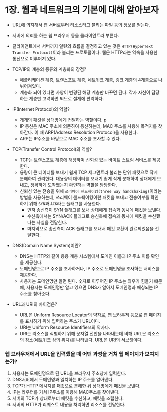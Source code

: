 # 1장. 웹과 네트워크의 기본에 대해 알아보자

- URL에 의지해서 웹 서버로부터 리소스라고 불리는 파일 등의 정보를 얻는다.
- 서버에 의뢰를 하는 웹 브라우저 등을 클라이언트라 부른다.
- 클라이언트에서 서버까지 일련의 흐름을 결정하고 있는 것은 `HTTP(HyperText Transfer Protocol)`이라 불리는 프로토콜이다. 웹은 HTTP라는 약속을 사용한 통신으로 이루어져 있다.

- TCP/IP의 계층의 종류와 계층화의 장점?

  - 애플리케이션 계층, 트랜스포트 계층, 네트워크 계층, 링크 계층의 4계층으로 나뉘어져있다.
  - 계층화 되어 있다면 사양이 변경된 해당 계층만 바꾸면 된다. 각자 자신이 담당하는 계층만 고려하면 되므로 설계에 편리하다.

- IP(Internet Protocol)의 역할?

  - 개개의 패킷을 상대방에게 전달하는 역할이다. p
  - IP 통신은 MAC 주소에 의존하여 통신하는데, MAC 주소를 사용해 목적지를 찾아간다. 이 때 ARP(Address Resolution Protocol)을 사용한다.
  - ARP는 IP주소를 바탕으로 MAC 주소를 조사할 수 있다.

- TCP(Transfer Control Protocol)의 역할?
  - TCP는 트랜스포트 계층에 해당하며 신뢰성 있는 바이트 스트림 서비스를 제공한다.
  - 용량이 큰 데이터를 보내기 쉽게 TCP 세그먼트라 불리는 단위 패킷으로 작게 분해하여 관리한다. 대용량의 데이터를 보내기 쉽게 작게 분해하여 상대에게 보내고, 정확하게 도착했는지 확인하는 역할을 담당한다.
  - 신뢰성 있는 전송을 위해 `쓰리웨이 핸드셰이킹(three way handshaking)`이라는 방법을 사용하는데, 쓰리웨이 핸드쉐이킹이란 패킷을 보내고 전송여부를 확인하기 위해 `SYN`과 `ACK`라는 플래그를 사용한다.
    - 먼저 송신측이 SYN 플래그를 보내 상대에게 접속과 동시에 패킷을 보낸다.
    - 수신측에서는 SYN/ACK 플래그로 송신측에 접속과 동시에 패킷을 수신했다는 사실을 전달한다.
    - 마지막으로 송신측이 ACK 플래그를 보내서 패킷 교환이 완료되었음을 전달한다.
- DNS(Domain Name System)이란?

  - DNS는 HTTP와 같이 응용 계층 시스템에서 도메인 이름과 IP 주소 이름 확인을 제공한다.
  - 도메인명으로 IP 주소를 조사하거나, IP 주소로 도메인명을 조사하는 서비스를 제공한다.
  - 사용자는 도메인명만 알면 된다. 숫자로 이루어진 IP 주소는 외우기 힘들기 떄문에, 사용자는 도메인명만 알고 있으면 DNS가 알아서 도메인명과 매칭되는 IP 주소를 찾아준다.

- URL과 URI의 차이점은?
  - URL은 Uniform Resource Locator의 약자로, 웹 브라우저 등으로 웹 페이지를 표시하기 위해 입력하는 주소가 URL이다.
  - URI는 Uniform Resource Identifiers의 약자다.
  - URI는 리소스를 식별하기 위해 문자열 전반을 나타내는데 비해 URL은 리소스의 장소(네트워크 상의 위치)를 나타낸다. URL은 URI의 서브셋이다.

### 웹 브라우저에서 URL을 입력했을 때 어떤 과정을 거쳐 웹 페이지가 보여지는가?

1. 사용자는 도메인명으로 된 URL을 브라우저 주소창에 입력한다.
2. DNS서버에서 도메인명과 일치하는 IP 주소를 알아낸다.
3. TCP가 HTTP 메시지를 패킷으로 분해한 뒤 상대방에게 패킷을 보낸다.
4. IP는 라우터를 거쳐 IP주소를 이용해 MAC주소를 찾아낸다.
5. 서버의 TCP가 상대로부터 패킷을 수신하고, 패킷을 조립한다.
6. 서버의 HTTP가 리퀘스트 내용을 처리하면 리소스를 전달한다.
